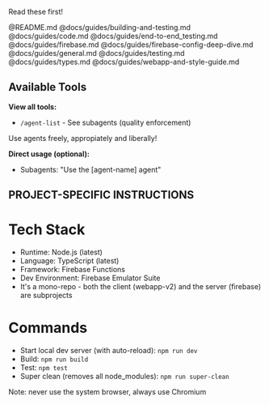 Read these first!

@README.md
@docs/guides/building-and-testing.md
@docs/guides/code.md
@docs/guides/end-to-end_testing.md
@docs/guides/firebase.md
@docs/guides/firebase-config-deep-dive.md
@docs/guides/general.md
@docs/guides/testing.md
@docs/guides/types.md
@docs/guides/webapp-and-style-guide.md

## Available Tools

**View all tools:**

- `/agent-list` - See subagents (quality enforcement)

Use agents freely, appropiately and liberally!

**Direct usage (optional):**

- Subagents: "Use the [agent-name] agent"

## PROJECT-SPECIFIC INSTRUCTIONS

# Tech Stack

- Runtime: Node.js (latest)
- Language: TypeScript (latest)
- Framework: Firebase Functions
- Dev Environment: Firebase Emulator Suite
- It's a mono-repo - both the client (webapp-v2) and the server (firebase) are subprojects

# Commands

- Start local dev server (with auto-reload): `npm run dev`
- Build: `npm run build`
- Test: `npm test`
- Super clean (removes all node_modules): `npm run super-clean`

Note: never use the system browser, always use Chromium
